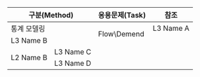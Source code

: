 <table>
    <thead>
        <tr>
            <th colspan=2>구분(Method)</th>
            <th>응용문제(Task)</th>
            <th>참조</th>
        </tr>
    </thead>
    <tbody>
        <tr>
            <td colspan=2>통계 모델링</td>
            <td rowspan=2>Flow\Demend</td>
            <td>L3 Name A</td>
        </tr>
        <tr>
            <td>L3 Name B</td>
        </tr>
        <tr>
            <td rowspan=2>L2 Name B</td>
            <td>L3 Name C</td>
        </tr>
        <tr>
            <td>L3 Name D</td>
        </tr>
    </tbody>
</table>
